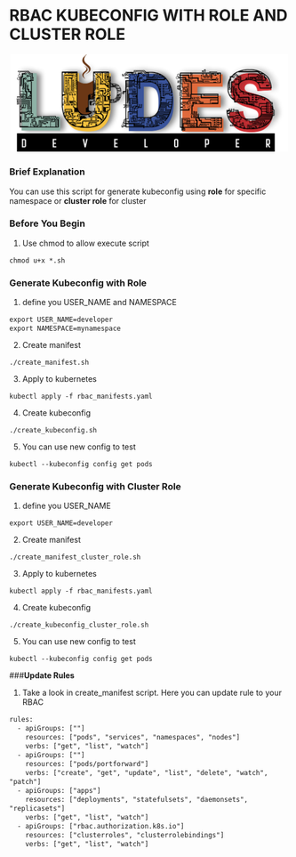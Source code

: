 # **RBAC KUBECONFIG WITH ROLE AND CLUSTER ROLE**

<p align="center">
<img src="pic/ludes.png" width="500">
</p>

### **Brief Explanation**

You can use this script for generate kubeconfig using **role** for specific namespace or **cluster role** for cluster

### **Before You Begin**

1. Use chmod to allow execute script

```
chmod u+x *.sh
```

### **Generate Kubeconfig with Role**

1. define you USER_NAME and NAMESPACE

```
export USER_NAME=developer
export NAMESPACE=mynamespace
```

2. Create manifest

```
./create_manifest.sh
```

3. Apply to kubernetes

```
kubectl apply -f rbac_manifests.yaml
```

4. Create kubeconfig

```
./create_kubeconfig.sh
```

5. You can use new config to test

```
kubectl --kubeconfig config get pods
```

### **Generate Kubeconfig with Cluster Role**

1. define you USER_NAME

```
export USER_NAME=developer
```

2. Create manifest

```
./create_manifest_cluster_role.sh
```

3. Apply to kubernetes

```
kubectl apply -f rbac_manifests.yaml
```

4. Create kubeconfig

```
./create_kubeconfig_cluster_role.sh
```

5. You can use new config to test

```
kubectl --kubeconfig config get pods
```

###**Update Rules**

1. Take a look in create_manifest script. Here you can update rule to your RBAC

```
rules:
  - apiGroups: [""]
    resources: ["pods", "services", "namespaces", "nodes"]
    verbs: ["get", "list", "watch"]
  - apiGroups: [""]
    resources: ["pods/portforward"]
    verbs: ["create", "get", "update", "list", "delete", "watch", "patch"]
  - apiGroups: ["apps"]
    resources: ["deployments", "statefulsets", "daemonsets", "replicasets"]
    verbs: ["get", "list", "watch"]
  - apiGroups: ["rbac.authorization.k8s.io"]
    resources: ["clusterroles", "clusterrolebindings"]
    verbs: ["get", "list", "watch"]
```
